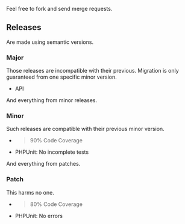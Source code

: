 Feel free to fork and send merge requests.

## Releases

Are made using semantic versions.

### Major

Those releases are incompatible with their previous.
Migration is only guaranteed from one specific minor version.

- API

And everything from minor releases.

### Minor

Such releases are compatible with their previous minor version.

- >90% Code Coverage
- PHPUnit: No incomplete tests

And everything from patches.

### Patch

This harms no one.

- >80% Code Coverage
- PHPUnit: No errors